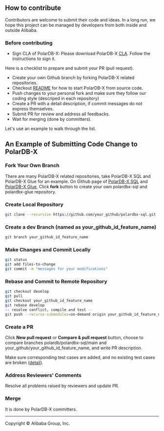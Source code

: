 ## How to contribute

Contributors are welcome to submit their code and ideas. In a long run, we hope this project can be managed by developers from both inside and outside Alibaba.

### Before contributing

* Sign CLA of PolarDB-X:
  Please download PolarDB-X [CLA](https://gist.github.com/alibaba-oss/151a13b0a72e44ba471119c7eb737d74). Follow the instructions to sign it.

Here is a checklist to prepare and submit your PR (pull request).

* Create your own Github branch by forking PolarDB-X related repositories.
* Checkout [README](README.md) for how to start PolarDB-X from source code.
* Push changes to your personal fork and make sure they follow our coding style (descriped in each repository)
* Create a PR with a detail description, if commit messages do not express themselves.
* Submit PR for review and address all feedbacks.
* Wait for merging (done by committers).

Let's use an example to walk through the list.

## An Example of Submitting Code Change to PolarDB-X

### Fork Your Own Branch

There are many PolarDB-X related repositories, take PolarDB-X SQL and PolarDB-X Glue for an example. On Github page of [PolarDB-X SQL](https://github.com/polardb/polardbx-sql) and [PolarDB-X Glue](https://github.com/polardbx/polardbx-glue), Click **fork** button to create your own polardbx-sql and polardbx-glue repository.

### Create Local Repository
```bash
git clone --recursive https://github.com/your_github/polardbx-sql.git
```
### Create a dev Branch (named as your_github_id_feature_name)
```bash
git branch your_github_id_feature_name
```
### Make Changes and Commit Locally
```bash
git status
git add files-to-change
git commit -m "messages for your modifications"
```

### Rebase and Commit to Remote Repository
```bash
git checkout develop
git pull
git checkout your_github_id_feature_name
git rebase develop
-- resolve conflict, compile and test --
git push --recurse-submodules=on-demand origin your_github_id_feature_name
```

### Create a PR
Click **New pull request** or **Compare & pull request** button, choose to compare branches polardb/polardbx-sql/main and your_github/your_github_id_feature_name, and write PR description.

Make sure corresponding test cases are added, and no existing test cases are broken ([detail](./docs/en/pull-request.md)).

### Address Reviewers' Comments
Resolve all problems raised by reviewers and update PR.

### Merge
It is done by PolarDB-X committers.
___

Copyright © Alibaba Group, Inc.